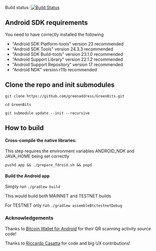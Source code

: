 Build status: [![Build Status](https://travis-ci.org/greenaddress/GreenBits.png?branch=master)](https://travis-ci.org/greenaddress/GreenBits) 

## Android SDK requirements

You need to have correctly installed the following

- "Android SDK Platform-tools" version 23 recommended
- "Android SDK Tools" version 24.3.3 recommended
- "Android SDK Build-tools" version 23.1.0 recommended
- "Android Support Library" version 22.1.2 recommended
- "Android Support Repository" version 17 recommended
- "Android NDK" version r11b recommended

## Clone the repo and init submodules

`git clone https://github.com/greenaddress/GreenBits.git`

`cd GreenBits`

`git submodule update --init --recursive`

## How to build

#### Cross-compile the native libraries:

This step requires the environment variables ANDROID_NDK and JAVA_HOME being set correctly


`pushd app && ./prepare_fdroid.sh && popd`

#### Build the Android app
Simply run `./gradlew build`

This would build both MAINNET and TESTNET builds

For TESTNET only run `./gradlew assembleBtctestnetDebug`

### Acknowledgements

Thanks to [Bitcoin Wallet for Android](https://github.com/schildbach/bitcoin-wallet) for their QR scanning activity source code!

Thanks to [Riccardo Casatta](https://github.com/RCasatta) for code and big UX contributions!
